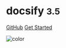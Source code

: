 # docsify <small>3.5</small>

[GitHub](https://github.com/docsifyjs/docsify/)
[Get Started](#quick-start)

<!-- 背景图片 -->


<!-- 背景色 -->

![color](https://www.v2fy.com/books/ProgrammingWithChrome/docs/#f0f0f0)